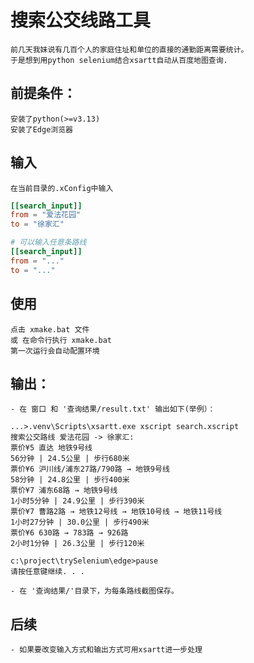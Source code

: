 # 搜索公交线路工具
    前几天我妹说有几百个人的家庭住址和单位的直接的通勤距离需要统计。
    于是想到用python selenium结合xsartt自动从百度地图查询.

## 前提条件：
    安装了python(>=v3.13)
    安装了Edge浏览器

## 输入
    在当前目录的.xConfig中输入
```toml
[[search_input]]
from = "爱法花园"
to = "徐家汇"

# 可以输入任意条路线
[[search_input]]
from = "..."
to = "..."
```
## 使用
    点击 xmake.bat 文件
    或 在命令行执行 xmake.bat
    第一次运行会自动配置环境

## 输出：
    - 在 窗口 和 '查询结果/result.txt' 输出如下(举例）：
```
...>.venv\Scripts\xsartt.exe xscript search.xscript
搜索公交路线 爱法花园 -> 徐家汇:
票价¥5 直达 地铁9号线
56分钟 | 24.5公里 | 步行680米
票价¥6 沪川线/浦东27路/790路 → 地铁9号线
58分钟 | 24.8公里 | 步行400米
票价¥7 浦东68路 → 地铁9号线
1小时5分钟 | 24.9公里 | 步行390米
票价¥7 曹路2路 → 地铁12号线 → 地铁10号线 → 地铁11号线
1小时27分钟 | 30.0公里 | 步行490米
票价¥6 630路 → 783路 → 926路
2小时1分钟 | 26.3公里 | 步行120米

c:\project\trySelenium\edge>pause
请按任意键继续. . .
```
    - 在 '查询结果/'目录下，为每条路线截图保存。

## 后续
    - 如果要改变输入方式和输出方式可用xsartt进一步处理
